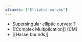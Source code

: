 ```yaml
---
aliases: ["Elliptic curves"]
---
```


- Supersingular elliptic curves: ?
- [[Complex Multiplication]] (CM)
- [[Hasse bounds]]
